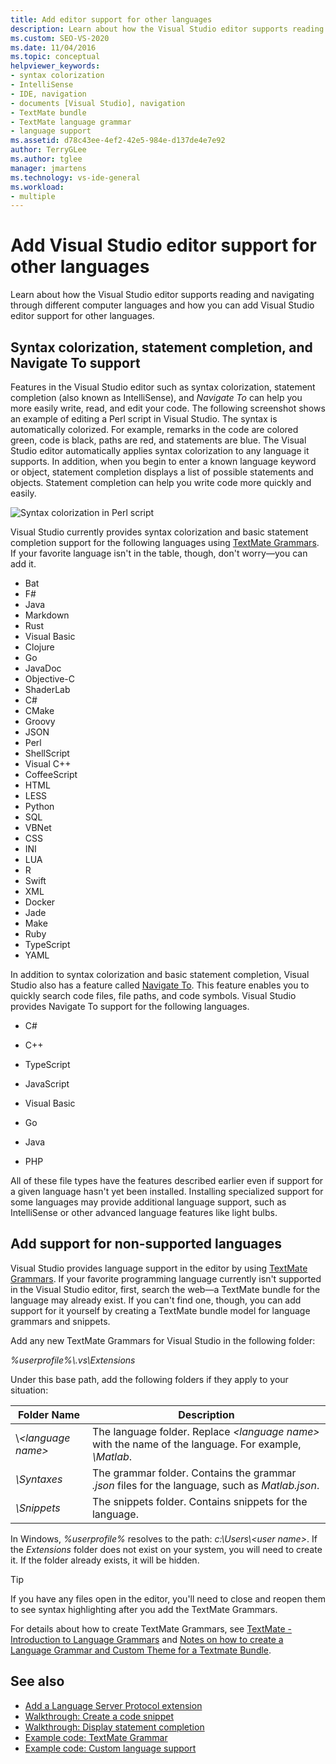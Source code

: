 ```yaml
---
title: Add editor support for other languages
description: Learn about how the Visual Studio editor supports reading and navigating through different computer languages and how you can add support for other languages.
ms.custom: SEO-VS-2020
ms.date: 11/04/2016
ms.topic: conceptual
helpviewer_keywords:
- syntax colorization
- IntelliSense
- IDE, navigation
- documents [Visual Studio], navigation
- TextMate bundle
- TextMate language grammar
- language support
ms.assetid: d78c43ee-4ef2-42e5-984e-d137de4e7e92
author: TerryGLee
ms.author: tglee
manager: jmartens
ms.technology: vs-ide-general
ms.workload:
- multiple
---
```

# Add Visual Studio editor support for other languages

Learn about how the Visual Studio editor supports reading and navigating through different computer languages and how you can add Visual Studio editor support for other languages.

## Syntax colorization, statement completion, and Navigate To support

Features in the Visual Studio editor such as syntax colorization, statement completion (also known as IntelliSense), and _Navigate To_ can help you more easily write, read, and edit your code. The following screenshot shows an example of editing a Perl script in Visual Studio. The syntax is automatically colorized. For example, remarks in the code are colored green, code is black, paths are red, and statements are blue. The Visual Studio editor automatically applies syntax colorization to any language it supports. In addition, when you begin to enter a known language keyword or object, statement completion displays a list of possible statements and objects. Statement completion can help you write code more quickly and easily.

![Syntax colorization in Perl script](../ide/media/vside_perledit.png)

Visual Studio currently provides syntax colorization and basic statement completion support for the following languages using [TextMate Grammars](https://manual.macromates.com/en/language_grammars). If your favorite language isn't in the table, though, don't worry&mdash;you can add it.


- Bat
- F#
- Java
- Markdown
- Rust
- Visual Basic
- Clojure
- Go
- JavaDoc
- Objective-C
- ShaderLab
- C#
- CMake
- Groovy
- JSON
- Perl
- ShellScript
- Visual C++
- CoffeeScript
- HTML
- LESS
- Python
- SQL
- VBNet
- CSS
- INI
- LUA
- R
- Swift
- XML
- Docker
- Jade
- Make
- Ruby
- TypeScript
- YAML

In addition to syntax colorization and basic statement completion, Visual Studio also has a feature called [Navigate To](/archive/blogs/benwilli/visual-studio-tip-3-use-navigate-to). This feature enables you to quickly search code files, file paths, and code symbols. Visual Studio provides Navigate To support for the following languages.

- C#

- C++

- TypeScript

- JavaScript

- Visual Basic

- Go

- Java

- PHP

All of these file types have the features described earlier even if support for a given language hasn't yet been installed. Installing specialized support for some languages may provide additional language support, such as IntelliSense or other advanced language features like light bulbs.

## Add support for non-supported languages

Visual Studio provides language support in the editor by using [TextMate Grammars](https://manual.macromates.com/en/language_grammars). If your favorite programming language currently isn't supported in the Visual Studio editor, first, search the web&mdash;a TextMate bundle for the language may already exist. If you can't find one, though, you can add support for it yourself by creating a TextMate bundle model for language grammars and snippets.

Add any new TextMate Grammars for Visual Studio in the following folder:

*%userprofile%\\.vs\Extensions*

Under this base path, add the following folders if they apply to your situation:

|Folder Name|Description|
|-----------------|-----------------|
|\\*\<language name>*|The language folder. Replace *\<language name>* with the name of the language. For example, *\Matlab*.|
|*\Syntaxes*|The grammar folder. Contains the grammar *.json* files for the language, such as *Matlab.json*.|
|*\Snippets*|The snippets folder. Contains snippets for the language.|

In Windows, *%userprofile%* resolves to the path: *c:\Users\\\<user name>*. If the *Extensions* folder does not exist on your system, you will need to create it. If the folder already exists, it will be hidden.

> [!TIP]
> If you have any files open in the editor, you'll need to close and reopen them to see syntax highlighting after you add the TextMate Grammars.

For details about how to create TextMate Grammars, see [TextMate - Introduction to Language Grammars](https://developmentality.wordpress.com/2011/02/08/textmate-introduction-to-language-grammars/) and [Notes on how to create a Language Grammar and Custom Theme for a Textmate Bundle](https://benparizek.com/notebook/notes-on-how-to-create-a-language-grammar-and-custom-theme-for-a-textmate-bundle).

## See also

- [Add a Language Server Protocol extension](../extensibility/adding-an-lsp-extension.md)
- [Walkthrough: Create a code snippet](../ide/walkthrough-creating-a-code-snippet.md)
- [Walkthrough: Display statement completion](../extensibility/walkthrough-displaying-statement-completion.md)
- [Example code: TextMate Grammar](https://github.com/microsoft/VSSDK-Extensibility-Samples/tree/master/TextmateGrammar)
- [Example code: Custom language support](https://github.com/microsoft/VSSDK-Extensibility-Samples/tree/master/Ook_Language_Integration)